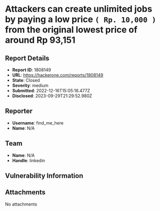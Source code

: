 # Attackers can create unlimited jobs by paying a low price `( Rp. 10,000 )` from the original lowest price of around **Rp 93,151**

## Report Details
- **Report ID**: 1808149
- **URL**: https://hackerone.com/reports/1808149
- **State**: Closed
- **Severity**: medium
- **Submitted**: 2022-12-16T15:05:16.477Z
- **Disclosed**: 2023-09-29T21:29:52.980Z

## Reporter
- **Username**: find_me_here
- **Name**: N/A

## Team
- **Name**: N/A
- **Handle**: linkedin

## Vulnerability Information


## Attachments
No attachments
